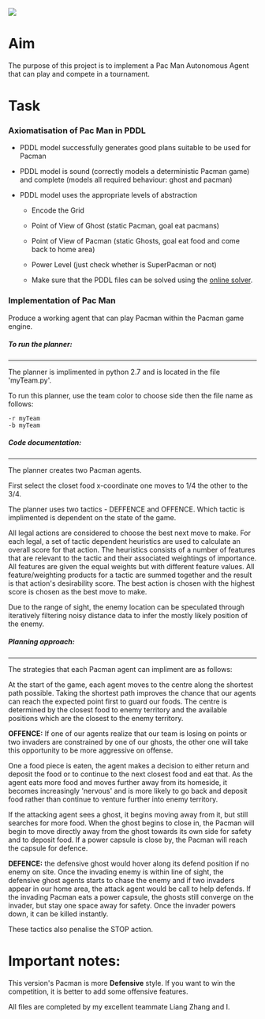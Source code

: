 ![](https://s3-us-west-2.amazonaws.com/cs188websitecontent/projects/release/contest/v1/002/capture_the_flag.png)

# Aim

The purpose of this project is to implement a Pac Man Autonomous Agent that can play and compete in a tournament.

# Task

### Axiomatisation of Pac Man in PDDL

* PDDL model successfully generates good plans suitable to be used for Pacman

* PDDL model is sound (correctly models a deterministic Pacman game) and complete (models all required behaviour: ghost and pacman)

* PDDL model uses the appropriate levels of abstraction

    - Encode the Grid

    - Point of View of Ghost (static Pacman, goal eat pacmans)

    - Point of View of Pacman (static Ghosts, goal eat food and come back to home area)

    - Power Level (just check whether is SuperPacman or not)
        
    - Make sure that the PDDL files can be solved using the [online solver](http://editor.planning.domains/).

### Implementation of Pac Man

Produce a working agent that can play Pacman within the Pacman game engine.

##### To run the planner:

-------

The planner is implimented in python 2.7 and is located in the file 'myTeam.py'.

To run this planner, use the team color to choose side then the file name as follows:

```
-r myTeam
-b myTeam
```

##### Code documentation:

-------


The planner creates two Pacman agents. 

First select the closet food x-coordinate one moves to 1/4 the other to the 3/4. 

The planner uses two tactics - DEFFENCE and OFFENCE. Which tactic is implimented is dependent on the state of the game.

All legal actions are considered to choose the best next move to make. For each legal, a set of tactic dependent heuristics are used to calculate an overall score for that action. The heuristics consists of a number of features that are relevant to the tactic and their associated weightings of importance. All features are given the equal weights but with different feature values. All feature/weighting products for a tactic are summed together and the result is that action's desirability score. The best action is chosen with the highest score is chosen as the best move to make.

Due to the range of sight, the enemy location can be speculated through iteratively filtering noisy distance data to infer the mostly likely position of the enemy.

##### Planning approach:

-------

The strategies that each Pacman agent can impliment are as follows:

At the start of the game, each agent moves to the centre along the shortest path possible. Taking the shortest path improves the chance that our agents can reach the expected point first to guard our foods. The centre is determined by the closest food to enemy territory and the available positions which are the closest to the enemy territory.
 
**OFFENCE:**
If one of our agents realize that our team is losing on points or two invaders are constrained by one of our ghosts, the other one will take this opportunity to be more aggressive on offense. 

One a food piece is eaten, the agent makes a decision to either return and deposit the food or to continue to the next closest food and eat that. As the agent eats more food and moves further away from its homeside, it becomes increasingly 'nervous' and is more likely to go back and deposit food rather than continue to venture further into enemy territory. 

If the attacking agent sees a ghost, it begins moving away from it, but still searches for more food. When the ghost begins to close in, the Pacman will begin to move directly away from the ghost towards its own side for safety and to deposit food. If a power capsule is close by, the Pacman will reach the capsule for defence. 

**DEFENCE:**
the defensive ghost would hover along its defend position if no enemy on site.
Once the invading enemy is within line of sight, the defensive ghost agents starts to chase the enemy and if two invaders appear in our home area, the attack agent would be call to help defends. If the invading Pacman eats a power capsule, the ghosts still converge on the invader, but stay one space away for safety. Once the invader powers down, it can be killed instantly. 

These tactics also penalise the STOP action.

# Important notes:

This version's Pacman is more **Defensive** style. If you want to win the competition, it is better to add some offensive features.

All files are completed by my excellent teammate Liang Zhang and I.
